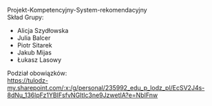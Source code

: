 Projekt-Kompetencyjny-System-rekomendacyjny<br>
Skład Grupy:<br>

<ul>
<li>Alicja Szydłowska</li>
<li>Julia Balcer</li>
<li>Piotr Sitarek</li>
<li>Jakub Mijas</li>
<li>Łukasz Lasowy</li>
</ul>
  
Podział obowiązków:<br>
https://tulodz-my.sharepoint.com/:x:/g/personal/235992_edu_p_lodz_pl/EcSV2J4s-8dNu_136lpFz1YBIFsfvNGltIc3ne9JzwetIA?e=NbIFnw

